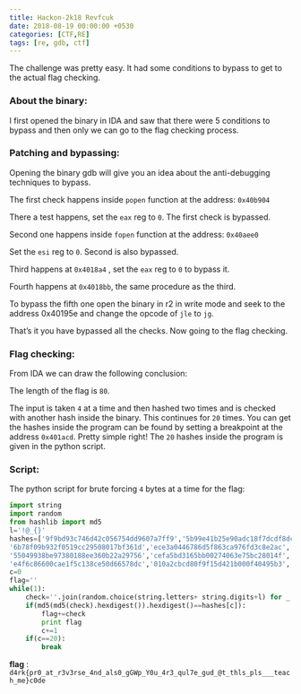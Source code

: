```yaml
---
title: Hackon-2k18 Revfcuk
date: 2018-08-19 00:00:00 +0530
categories: [CTF,RE]
tags: [re, gdb, ctf]
---
```



The challenge was pretty easy. It had some conditions to bypass to get to the actual flag checking.

### About the binary:

I first opened the binary in IDA and saw that there were 5 conditions to bypass and then only we can go to the flag checking process.

### Patching and bypassing:

Opening the binary gdb will give you an idea about the anti-debugging techniques to bypass.

The first check happens inside `popen` function at the address: `0x40b904`

There a test happens, set the `eax` reg to `0`. The first check is bypassed.

Second one happens inside `fopen` function at the address: `0x40aee0`

Set the `esi` reg to `0`. Second is also bypassed.

Third happens at `0x4018a4` , set the `eax` reg to `0` to bypass it.

Fourth happens at `0x4018bb`, the same procedure as the third.

To bypass the fifth one open the binary in r2 in write mode and seek to the address 0x40195e and change the opcode of `jle` to `jg`.

That’s it you have bypassed all the checks. Now going to the flag checking.

### Flag checking:

From IDA we can draw the following conclusion:

The length of the flag is `80`.

The input is taken `4` at a time and then hashed two times and is checked with another hash inside the binary. This continues for `20` times.
You can get the hashes inside the program can be found by setting a breakpoint at the address `0x401acd`. Pretty simple right! The `20` hashes inside the program is given in the python script.

### Script:

The python script for brute forcing `4` bytes at a time for the flag:

```python
import string
import random
from hashlib import md5
l='!@_{}'
hashes=['9f9bd93c746d42c056754dd9607a7ff9','5b99e41b25e90adc18f7dcdf8dcb7298','95ae5f38b5e4ab0d9d11df14f11046cf','f0f7af88ab3aea458526510b1877ab62','676d5fb511b9b670b7c9b12c69771f6d',
'6b78f09b932f0519cc29508017bf361d','ece3a0446786d5f863ca976fd3c8e2ac','e19eca4206a23070180a3a2ec947b3b7','b507848b93b4644d0dbf1fc83e8b349c','2cac4d5aa5fc42f9d7dfc112bd7fac32',
'55049938be97380188ee360b22a29756','cefa5bd3165bb00274063e75bc28014f','040a35411852126d8e76c106d867cf8b','f99cc38ac9fcae359a14fb5777c42400','c4351fcc350e725e7f89b4c2524dd0a9',
'e4f6c86600cae1f5c138ce50d66578dc','010a2cbcd80f9f15d421b000f40495b3','3e4c9ecd6a2dbbe65369c57a04481431','2adc099e0c6bb1d43a08a6c41b2c7220','5990a3dafba11c058dc6d22facf2a7ab']
c=0
flag=''
while(1):
	check=''.join(random.choice(string.letters+ string.digits+l) for _ in range(4))
	if(md5(md5(check).hexdigest()).hexdigest()==hashes[c]):
		flag+=check
		print flag
		c+=1
	if(c==20):
		break

```

**flag** : `d4rk{pr0_at_r3v3rse_4nd_als0_gGWp_Y0u_4r3_qul7e_gud_@t_thls_pls___teach_me}c0de`

